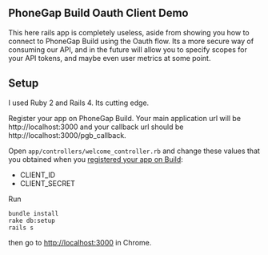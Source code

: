 PhoneGap Build Oauth Client Demo
------------------------------------------

This here rails app is completely useless, aside from showing you how to connect to PhoneGap Build using the Oauth flow. Its a more secure way of consuming our API, and in the future will allow you to specify scopes for your API tokens, and maybe even user metrics at some point.

Setup
-------------------------------------------

I used Ruby 2 and Rails 4. Its cutting edge.

Register your app on PhoneGap Build. Your main application url will be http://localhost:3000 and your callback url should be http://localhost:3000/pgb_callback.

Open `app/controllers/welcome_controller.rb` and change these values that you obtained when you [registered your app on Build](https://build.phonegap.com/people/edit):
- CLIENT_ID
- CLIENT_SECRET

Run 

    bundle install
    rake db:setup
    rails s
 
then go to [http://localhost:3000](http://localhost:3000) in Chrome.
